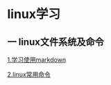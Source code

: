 # linux学习

## 一 linux文件系统及命令

[1.学习使用markdown](./src/md/markdown.md)

[2.linux常用命令](./src/basicCommands/基础命令.md)